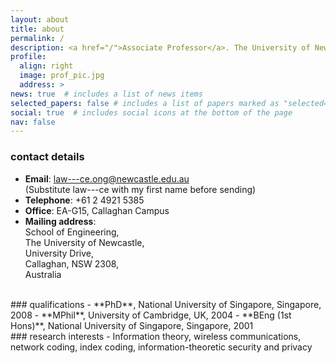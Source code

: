 ```yaml
---
layout: about
title: about
permalink: /
description: <a href="/">Associate Professor</a>. The University of Newcastle.
profile:
  align: right
  image: prof_pic.jpg
  address: >
news: true  # includes a list of news items
selected_papers: false # includes a list of papers marked as "selected={true}"
social: true  # includes social icons at the bottom of the page
nav: false
---
```


### contact details
- **Email**:    law---ce.ong@newcastle.edu.au  
(Substitute law---ce with my first name before sending)
- **Telephone**:    +61 2 4921 5385
- **Office**:    EA-G15, Callaghan Campus
- **Mailing address**:  
School of Engineering,  
The University of Newcastle,  
University Drive,  
Callaghan, NSW 2308,  
Australia

<br>
### qualifications
- **PhD**, National University of Singapore, Singapore, 2008
- **MPhil**, University of Cambridge, UK, 2004
- **BEng (1st Hons)**, National University of Singapore, Singapore, 2001

<br>
### research interests
- Information theory, wireless communications, network coding, index coding, information-theoretic security and privacy

<br>
